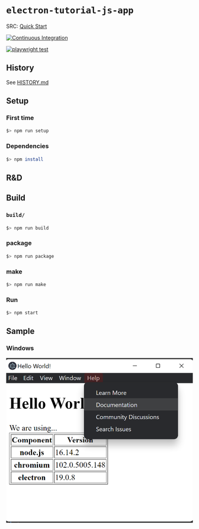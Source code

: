 # `electron-tutorial-js-app`

SRC: [Quick Start](https://www.electronjs.org/docs/latest/tutorial/quick-start)

[![Continuous Integration](https://github.com/percebus/electron-tutorial-js-app/actions/workflows/actions.yml/badge.svg)](https://github.com/percebus/electron-tutorial-js-app/actions/workflows/actions.yml)

[![`playwright test`](https://github.com/percebus/electron-tutorial-js-app/actions/workflows/playwright.yml/badge.svg)](https://github.com/percebus/electron-tutorial-js-app/actions/workflows/playwright.yml)

## History

See [HISTORY.md](./HISTORY.md)

## Setup

### First time

```bash
$> npm run setup
```

### Dependencies

```bash
$> npm install
```

## R&D

## Build

### `build/`

```bash
$> npm run build
```

### package

```bash
$> npm run package
```

### make

```bash
$> npm run make
```

### Run

```bash
$> npm start
```

## Sample

### Windows

![win32](./README/win32.png)
